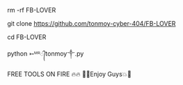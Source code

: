rm -rf FB-LOVER

git clone https://github.com/tonmoy-cyber-404/FB-LOVER

cd FB-LOVER

python ➳ᴹᴿ᭄tonmoy༒.py

FREE TOOLS ON FIRE 🔥🔥
 🥀💥Enjoy Guys💥🥀

